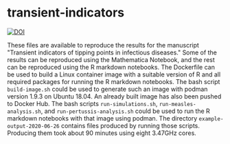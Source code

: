 # transient-indicators

[![DOI](https://zenodo.org/badge/235404395.svg)](https://zenodo.org/badge/latestdoi/235404395)

These files are available to reproduce the results for the manuscript
"Transient indicators of tipping points in infectious diseases." Some
of the results can be reproduced using the Mathematica Notebook, and
the rest can be reproduced using the R markdown notebooks. The
Dockerfile can be used to build a Linux container image with a
suitable version of R and all required packages for running the R
markdown notebooks. The bash script `build-image.sh` could be used to
generate such an image with podman version 1.9.3 on Ubuntu 18.04. An
already built image has also been pushed to Docker Hub. The bash
scripts `run-simulations.sh`, `run-measles-analysis.sh`, and `run-pertussis-analysis.sh` could be used to run the R markdown
notebooks with that image using podman. The directory
`example-output-2020-06-26` contains files produced by running those
scripts. Producing them took about 90 minutes using eight 3.47GHz cores.
